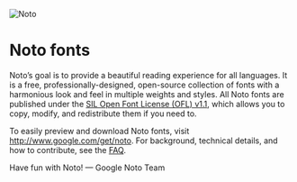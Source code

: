 ![Noto](images/noto.png)

# Noto fonts

Noto’s goal is to provide a beautiful reading experience for all languages. It is a free, professionally-designed, open-source collection of fonts with a harmonious look and feel in multiple weights and styles. All Noto fonts are published under the [SIL Open Font License (OFL) v1.1](http://scripts.sil.org/OFL), which allows you to copy, modify, and redistribute them if you need to.

To easily preview and download Noto fonts, visit http://www.google.com/get/noto. For background, technical details, and how to contribute, see the [FAQ](FAQ.md).

Have fun with Noto! — Google Noto Team
